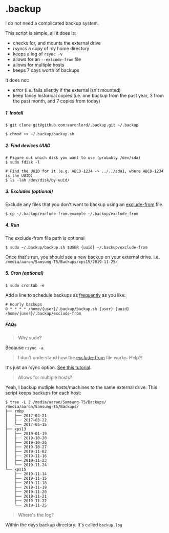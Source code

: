 # .backup

I do not need a complicated backup system.

This script is simple, all it does is:
- checks for, and mounts the external drive
- rsyncs a copy of my home directory
- keeps a log of `rsync -v`
- allows for an `--exlcude-from` file
- allows for multiple hosts
- keeps 7 days worth of backups

It does not:
- error (i.e. fails silently if the external isn't mounted)
- keep fancy historical copies (i.e. one backup from the past year, 3 from the past month, and 7 copies from today)

##### 1. Install

```
$ git clone git@github.com:aaronlord/.backup.git ~/.backup

$ chmod +x ~/.backup/backup.sh
```

##### 2. Find devices UUID

```
# Figure out which disk you want to use (probably /dev/sda)
$ sudo fdisk -l

# Find the UUID for it (e.g. ABCD-1234 -> ../../sda1, where ABCD-1234 is the UUID)
$ ls -lah /dev/disk/by-uuid/
```

##### 3. Excludes (optional)

Exclude any files that you don't want to backup using an [exclude-from](./exclude-from.example) file.

```
$ cp ~/.backup/exclude-from.example ~/.backup/exclude-from
```

##### 4. Run

The exclude-from file path is optional

```
$ sudo ~/.backup/backup.sh $USER {uuid} ~/.backup/exclude-from
```

Once that's run, you should see a new backup on your external drive. i.e. `/media/aaron/Samsung-T5/Backups/xps15/2019-11-25/`


##### 5. Cron (optional)

```
$ sudo crontab -e
```

Add a line to schedule backups as [frequently](https://crontab.guru/#0_*_*_*_*) as you like:

```
# Hourly backups
0 * * * * /home/{user}/.backup/backup.sh {user} {uuid} /home/{user}/.backup/exclude-from
```

##### FAQs

> Why sudo?

Because `rsync -a`.

> I don't understand how the [exclude-from](./exclude-from.example) file works. Help?!

It's just an rsync option. [See this tutorial](https://sites.google.com/site/rsync2u/home/rsync-tutorial/the-exclude-from-option).

> Allows for multiple hosts?

Yeah, I backup mutliple hosts/machines to the same external drive. This script keeps backups for each host:

```
$ tree -L 2 /media/aaron/Samsung-T5/Backups/
/media/aaron/Samsung-T5/Backups/
├── rmbp
│   ├── 2017-03-21
│   ├── 2017-03-22
│   └── 2017-05-15
├── xps13
│   ├── 2019-01-19
│   ├── 2019-10-20
│   ├── 2019-10-26
│   ├── 2019-10-27
│   ├── 2019-11-02
│   ├── 2019-11-16
│   ├── 2019-11-23
│   └── 2019-11-24
└── xps15
    ├── 2019-11-14
    ├── 2019-11-15
    ├── 2019-11-18
    ├── 2019-11-19
    ├── 2019-11-20
    ├── 2019-11-21
    ├── 2019-11-22
    └── 2019-11-25
```

> Where's the log?

Within the days backup directory. It's called `backup.log`
